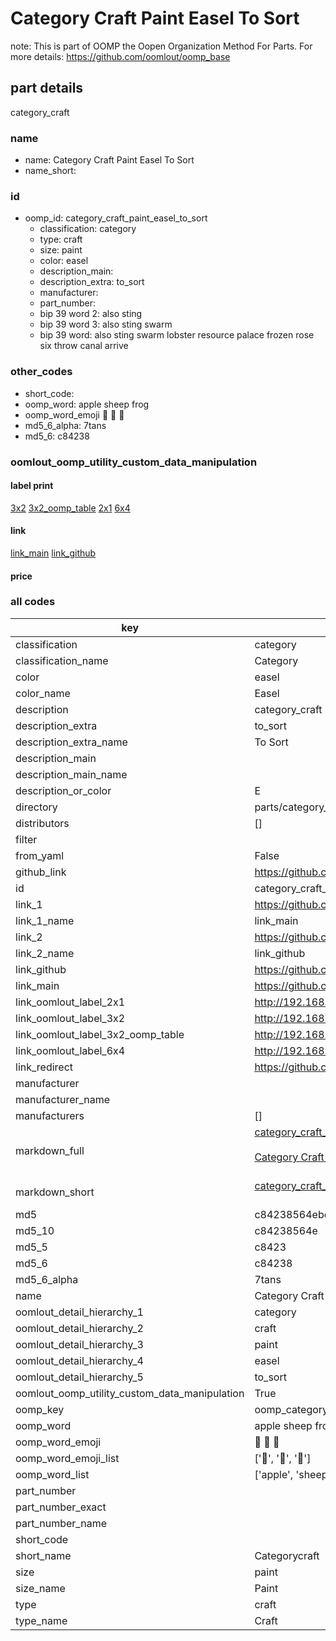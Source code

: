 # Category Craft Paint Easel To Sort  

note: This is part of OOMP the Oopen Organization Method For Parts. For more details: https://github.com/oomlout/oomp_base

##  part details
  



category_craft



### name
* name: Category Craft Paint Easel To Sort
* name_short: 
### id
* oomp_id: category_craft_paint_easel_to_sort
  * classification: category
  * type: craft
  * size: paint
  * color: easel
  * description_main: 
  * description_extra: to_sort
  * manufacturer: 
  * part_number: 
  * bip 39 word 2: also sting
  * bip 39 word 3: also sting swarm
  * bip 39 word: also sting swarm lobster resource palace frozen rose six throw canal arrive

### other_codes
* short_code: 
* oomp_word: apple sheep frog
* oomp_word_emoji :apple: :sheep: :frog:
* md5_6_alpha: 7tans
* md5_6: c84238






### oomlout_oomp_utility_custom_data_manipulation
#### label print
[3x2](http://192.168.1.245:1112/?label=oomp%207tans)
[3x2_oomp_table](http://192.168.1.108:1112/?label=oomp%207tans)
[2x1](http://192.168.1.242:1112/?label=oomp%207tans)
[6x4](http://192.168.1.55:1112/?label=oomp%207tans)    

#### link

[link_main](https://github.com/oomlout/oomlout_oomp_version_1_messy/tree/main/parts/category_craft_paint_easel_to_sort) [link_github](https://github.com/oomlout/oomlout_oomp_version_1_messy/tree/main/parts/category_craft_paint_easel_to_sort)                             

#### price







### all codes 
| key | value |  
| --- | --- |  
| classification | category |  
| classification_name | Category |  
| color | easel |  
| color_name | Easel |  
| description | category_craft |  
| description_extra | to_sort |  
| description_extra_name | To Sort |  
| description_main |  |  
| description_main_name |  |  
| description_or_color | E  |  
| directory | parts/category_craft_paint_easel_to_sort |  
| distributors | [] |  
| filter |  |  
| from_yaml | False |  
| github_link | https://github.com/oomlout/oomlout_oomp_part_src/tree/main/parts/category_craft_paint_easel_to_sort |  
| id | category_craft_paint_easel_to_sort |  
| link_1 | https://github.com/oomlout/oomlout_oomp_version_1_messy/tree/main/parts/category_craft_paint_easel_to_sort |  
| link_1_name | link_main |  
| link_2 | https://github.com/oomlout/oomlout_oomp_version_1_messy/tree/main/parts/category_craft_paint_easel_to_sort |  
| link_2_name | link_github |  
| link_github | https://github.com/oomlout/oomlout_oomp_version_1_messy/tree/main/parts/category_craft_paint_easel_to_sort |  
| link_main | https://github.com/oomlout/oomlout_oomp_version_1_messy/tree/main/parts/category_craft_paint_easel_to_sort |  
| link_oomlout_label_2x1 | http://192.168.1.242:1112/?label=oomp%207tans |  
| link_oomlout_label_3x2 | http://192.168.1.245:1112/?label=oomp%207tans |  
| link_oomlout_label_3x2_oomp_table | http://192.168.1.108:1112/?label=oomp%207tans |  
| link_oomlout_label_6x4 | http://192.168.1.55:1112/?label=oomp%207tans |  
| link_redirect | https://github.com/oomlout/oomlout_oomp_version_1_messy/tree/main/parts/category_craft_paint_easel_to_sort |  
| manufacturer |  |  
| manufacturer_name |  |  
| manufacturers | [] |  
| markdown_full | [category_craft_paint_easel_to_sort](none)<br>[](none)<br>[Category Craft Paint Easel To Sort](none)<br><br> |  
| markdown_short | [category_craft_paint_easel_to_sort](none)<br><br> |  
| md5 | c84238564ebc0bb67cdbc833b6f5783a |  
| md5_10 | c84238564e |  
| md5_5 | c8423 |  
| md5_6 | c84238 |  
| md5_6_alpha | 7tans |  
| name | Category Craft Paint Easel To Sort |  
| oomlout_detail_hierarchy_1 | category |  
| oomlout_detail_hierarchy_2 | craft |  
| oomlout_detail_hierarchy_3 | paint |  
| oomlout_detail_hierarchy_4 | easel |  
| oomlout_detail_hierarchy_5 | to_sort |  
| oomlout_oomp_utility_custom_data_manipulation | True |  
| oomp_key | oomp_category_craft_paint_easel_to_sort |  
| oomp_word | apple sheep frog |  
| oomp_word_emoji | :apple: :sheep: :frog: |  
| oomp_word_emoji_list | [':apple:', ':sheep:', ':frog:'] |  
| oomp_word_list | ['apple', 'sheep', 'frog'] |  
| part_number |  |  
| part_number_exact |  |  
| part_number_name |  |  
| short_code |  |  
| short_name | Categorycraft |  
| size | paint |  
| size_name | Paint |  
| type | craft |  
| type_name | Craft |  
